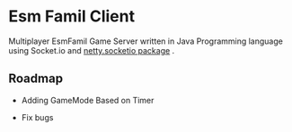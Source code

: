# Esm Famil Client
Multiplayer EsmFamil Game Server written in Java Programming language using Socket.io and [netty.socketio package](https://github.com/mrniko/netty-socketio)  .

## Roadmap

- Adding GameMode Based on Timer

- Fix bugs

